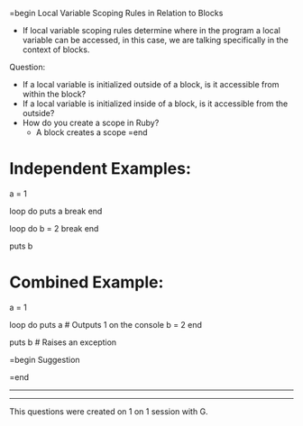 
=begin
Local Variable Scoping Rules in Relation to Blocks
- If local variable scoping rules determine where in the program a local variable
can be accessed, in this case, we are talking specifically in the context of blocks.

Question:
- If a local variable is initialized outside of a block, is it accessible from within the block?
- If a local variable is initialized inside of a block, is it accessible from the outside?
- How do you create a scope in Ruby?
  * A block creates a scope
=end

# Independent Examples:
a = 1

loop do
  puts a
  break
end

loop do
  b = 2
  break
end

puts b

# Combined Example:
a = 1

loop do
    puts a # Outputs 1 on the console
    b = 2
end

puts b     # Raises an exception

=begin
Suggestion

=end








_____
______
This  questions were created on 1 on 1 session with G.
